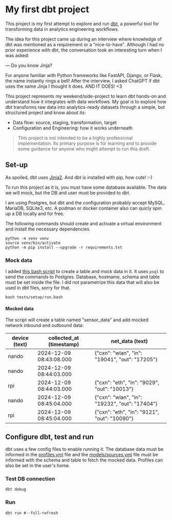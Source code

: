 # My first dbt project

This project is my first attempt to explore and run [dbt](https://www.getdbt.com/product/what-is-dbt),
a powerful tool for transforming data in analytics engineering workflows.

The idea for this project came up during an interview where knowledge of dbt was mentioned as a requirement
or a "nice-to-have". Although I had no prior experience with dbt, the conversation took an interesting turn
when I was asked:

― Do you know Jinja?

For anyone familiar with Python frameworks like FastAPI, Django, or Flask, the name instantly rings a bell!
After the interview, I asked ChatGPT if dbt uses the same Jinja I thought it does. AND IT DOES! <3

This project represents my weekend/side-project to learn dbt hands-on and understand how it integrates with data workflows.
My goal is to explore how dbt transforms raw data into analytics-ready datasets through a simple, but structured project
and know about its:

- Data flow: source, staging, transformation, target
- Configuration and Engineering: how it works underneath

> This project is not intended to be a highly professional implementation.
> Its primary purpose is for learning and to provide some guidance for anyone
> who might attempt to run this draft.

## Set-up

As spoiled, dbt uses [Jinja2](https://jinja.palletsprojects.com/).
And dbt is installed with pip, how cute! :-)

To run this project as it is, you must have some database available.
The data we will mock, but the DB and user must be provided to dbt.

I am using Postgres, but dbt and the configuration probably accept MySQL, MariaDB, SQLite3, etc.
A podman or docker container also can quicly spin up a DB locally and for free.

The following commands should create and activate a virtual environment and install the necessary dependencies.

```shell
python -m venv venv
source venv/bin/activate
python -m pip install --upgrade -r requirements.txt
```

### Mock data

I added [this bash script](tests/setup/run.bash) to create a table and mock data in it.
It uses `psql` to send the commands to Postgres. Database, hostname, schema and table must be set inside
the file. I did not parametrize this data that will also be used in dbt files, sorry for that.

```shell
bash tests/setup/run.bash
```

#### Mocked data

The script will create a table named "sensor_data" and add mocked network inbound and outbound data:

| device (text) | collected_at (timestamp) | net_data (text) |
|--------|------------------------|-----------------------------------------------|
| nando | 2024-12-09 08:43:08.000| {"cxn": "wlan", "in": "19041", "out": "17205"}|
| nando | 2024-12-09 08:44:03.000||
| rpi | 2024-12-09 08:44:03.000| {"cxn": "eth", "in": "9029", "out": "10013"} |
| nando | 2024-12-09 08:45:04.000| {"cxn": "wlan", "in": "19232", "out": "17404"}|
| rpi | 2024-12-09 08:45:04.000| {"cxn": "eth", "in": "9121", "out": "10090"} |

## Configure dbt, test and run

dbt uses a few config files to enable running it. The database data must be informed
in the [profiles.yml](profiles.yml) file and the [models/sources.yml](models/sources.yml) file must be informed with
the schema and table to fetch the mocked data. Profiles can also be set in the user's home.

### Test DB connection

```shell
dbt debug
```

### Run

```shell
dbt run #--full-refresh
```
